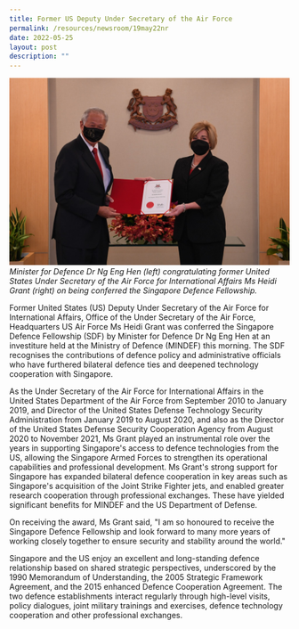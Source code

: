 ```yaml
---
title: Former US Deputy Under Secretary of the Air Force
permalink: /resources/newsroom/19may22nr
date: 2022-05-25
layout: post
description: ""
---
```

![](/images/19may22nr_photo1a.jpg)
*Minister for Defence Dr Ng Eng Hen (left) congratulating former United States Under Secretary of the Air Force for International Affairs Ms Heidi Grant (right) on being conferred the Singapore Defence Fellowship.*


Former United States (US) Deputy Under Secretary of the Air Force for International Affairs, Office of the Under Secretary of the Air Force, Headquarters US Air Force Ms Heidi Grant was conferred the Singapore Defence Fellowship (SDF) by Minister for Defence Dr Ng Eng Hen at an investiture held at the Ministry of Defence (MINDEF) this morning. The SDF recognises the contributions of defence policy and administrative officials who have furthered bilateral defence ties and deepened technology cooperation with Singapore.

As the Under Secretary of the Air Force for International Affairs in the United States Department of the Air Force from September 2010 to January 2019, and Director of the United States Defense Technology Security Administration from January 2019 to August 2020, and also as the Director of the United States Defense Security Cooperation Agency from August 2020 to November 2021, Ms Grant played an instrumental role over the years in supporting Singapore's access to defence technologies from the US, allowing the Singapore Armed Forces to strengthen its operational capabilities and professional development. Ms Grant's strong support for Singapore has expanded bilateral defence cooperation in key areas such as Singapore's acquisition of the Joint Strike Fighter jets, and enabled greater research cooperation through professional exchanges. These have yielded significant benefits for MINDEF and the US Department of Defense.

On receiving the award, Ms Grant said, "I am so honoured to receive the Singapore Defence Fellowship and look forward to many more years of working closely together to ensure security and stability around the world."

Singapore and the US enjoy an excellent and long-standing defence relationship based on shared strategic perspectives, underscored by the 1990 Memorandum of Understanding, the 2005 Strategic Framework Agreement, and the 2015 enhanced Defence Cooperation Agreement. The two defence establishments interact regularly through high-level visits, policy dialogues, joint military trainings and exercises, defence technology cooperation and other professional exchanges.